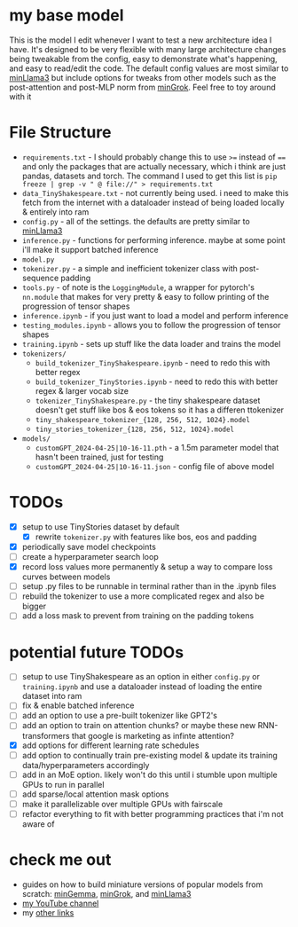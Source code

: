 # my base model
This is the model I edit whenever I want to test a new architecture idea I have. It's designed to be very flexible with many large architecture changes being tweakable from the config, easy to demonstrate what's happening, and easy to read/edit the code. The default config values are most similar to [minLlama3](https://github.com/evintunador/minLlama3) but include options for tweaks from other models such as the post-attention and post-MLP norm from [minGrok](https://github.com/evintunador/minGrok). Feel free to toy around with it

# File Structure
- `requirements.txt` - I should probably change this to use `>=` instead of `==` and only the packages that are actually necessary, which i think are just pandas, datasets and torch. The command I used to get this list is `pip freeze | grep -v " @ file://" > requirements.txt`
- `data_TinyShakespeare.txt` - not currently being used. i need to make this fetch from the internet with a dataloader instead of being loaded locally & entirely into ram
- `config.py` - all of the settings. the defaults are pretty similar to [minLlama3](https://github.com/evintunador/minLlama3)
- `inference.py` - functions for performing inference. maybe at some point i'll make it support batched inference
- `model.py`
- `tokenizer.py` - a simple and inefficient tokenizer class with post-sequence padding
- `tools.py` - of note is the `LoggingModule`, a wrapper for pytorch's `nn.module` that makes for very pretty & easy to follow printing of the progression of tensor shapes
- `inference.ipynb` - if you just want to load a model and perform inference
- `testing_modules.ipynb` - allows you to follow the progression of tensor shapes
- `training.ipynb` - sets up stuff like the data loader and trains the model
- `tokenizers/`
    - `build_tokenizer_TinyShakespeare.ipynb` - need to redo this with better regex
    - `build_tokenizer_TinyStories.ipynb` - need to redo this with better regex & larger vocab size
    - `tokenizer_TinyShakespeare.py` - the tiny shakespeare dataset doesn't get stuff like bos & eos tokens so it has a differen ttokenizer
    - `tiny_shakespeare_tokenizer_{128, 256, 512, 1024}.model`
    - `tiny_stories_tokenizer_{128, 256, 512, 1024}.model`
- `models/`
    - `customGPT_2024-04-25|10-16-11.pth` - a 1.5m parameter model that hasn't been trained, just for testing
    - `customGPT_2024-04-25|10-16-11.json` - config file of above model

# TODOs
- [x] setup to use TinyStories dataset by default
    - [x] rewrite `tokenizer.py` with features like bos, eos and padding
- [x] periodically save model checkpoints
- [ ] create a hyperparameter search loop
- [x] record loss values more permanently & setup a way to compare loss curves between models
- [ ] setup .py files to be runnable in terminal rather than in the .ipynb files
- [ ] rebuild the tokenizer to use a more complicated regex and also be bigger
- [ ] add a loss mask to prevent from training on the padding tokens

# potential future TODOs
- [ ] setup to use TinyShakespeare as an option in either `config.py` or `training.ipynb` and use a dataloader instead of loading the entire dataset into ram
- [ ] fix & enable batched inference
- [ ] add an option to use a pre-built tokenizer like GPT2's
- [ ] add an option to train on attention chunks? or maybe these new RNN-transformers that google is marketing as infinte attention? 
- [x] add options for different learning rate schedules
- [ ] add option to continually train pre-existing model & update its training data/hyperparameters accordingly
- [ ] add in an MoE option. likely won't do this until i stumble upon multiple GPUs to run in parallel
- [ ] add sparse/local attention mask options
- [ ] make it parallelizable over multiple GPUs with fairscale
- [ ] refactor everything to fit with better programming practices that i'm not aware of

# check me out
- guides on how to build miniature versions of popular models from scratch: [minGemma](https://github.com/evintunador/minGemma), [minGrok](https://github.com/evintunador/minGrok), and [minLlama3](https://github.com/evintunador/minLlama3)
- [my YouTube channel](https://www.youtube.com/@Tunadorable)
- my [other links](https://linktr.ee/tunadorable)